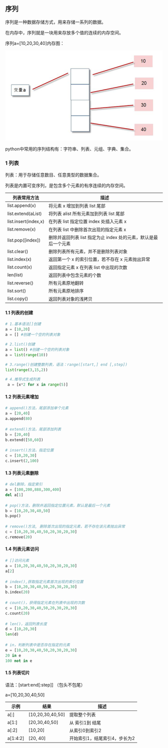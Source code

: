## 序列

序列是一种数据存储方式，用来存储一系列的数据。

在内存中，序列就是一块用来存放多个值的连续的内存空间。

序列a=[10,20,30,40]内存图：

![img](image/clipboard.png)

python中常用的序列结构有：字符串、列表、元组、字典、集合。

### 1 列表

列表：用于存储任意数目、任意类型的数据集合。

列表是内置可变序列，是包含多个元素的有序连续的内存空间。

| 列表常用方法         | 描述                                                         |
| -------------------- | ------------------------------------------------------------ |
| list.append(x)       | 将元素 x 增加到列表 list 尾部                                |
| list.extend(aList)   | 将列表 alist 所有元素加到列表 list 尾部                      |
| list.insert(index,x) | 在列表 list 指定位置 index 处插入元素 x                      |
| list.remove(x)       | 在列表 list 中删除首次出现的指定元素 x                       |
| list.pop([index])    | 删除并返回列表 list 指定为止 index 处的元素，默认是最后一个元素 |
| list.clear()         | 删除列表所有元素，并不是删除列表对象                         |
| list.index(x)        | 返回第一个 x 的索引位置，若不存在 x 元素抛出异常             |
| list.count(x)        | 返回指定元素 x 在列表 list 中出现的次数                      |
| len(list)            | 返回列表中包含元素的个数                                     |
| list.reverse()       | 所有元素原地翻转                                             |
| list.sort()          | 所有元素原地排序                                             |
| list.copy()          | 返回列表对象的浅拷贝                                         |

#### 1.1 列表的创建

```python
# 1.基本语法[]创建
a = [10,20]
a = [] #创建一个空的列表对象
```

```python
# 2.list()创建
a = list() #创建一个空的列表对象
a = list(range(10))
```

```python
# 3.range()创建整数列表，语法：range([start,] end [,step])
list(range(3,15,2))
```

```python
# 4.推导式生成列表
 a = [x*2 for x in range(5)]
```

#### 1.2 列表元素增加

```python
# append()方法，尾部添加单个元素
a = [20,40]
a.append(80)

# extend()方法，尾部添加列表
b = [20,40]
b.extend([50,60])

# insert()方法，指定位置
c = [10,20,30]
c.insert(2,100)
```

#### 1.3 列表元素删除

```python
# del删除，指定索引
a = [100,200,888,300,400]
del a[1]

# pop()方法，删除并返回指定位置元素，默认是最后一个元素
b = [10,20,30,40,50]
b.pop()

# remove()方法, 删除首次出现的指定元素，若不存在该元素抛出异常
c = [10,20,30,40,50,20,30,20,30]
c.remove(20)
```

#### 1.4 列表元素访问

```python
# []访问元素
a = [10,20,30,40,50,20,30,20,30]
a[2]

# index(),获取指定元素首次出现的索引位置
b = [10,20,30,40,50,20,30,20,30]
b.index(20)

# count()，获得指定元素在列表中出现的次数
c = [10,20,30,40,50,20,30,20,30]
c.count(20)

# len()，返回列表长度
d = [10,20,30]
len(d)

# in，判断列表中是否存在指定的元素
e = [10,20,30,40,50,20,30,20,30]
20 in e
100 not in e
```

#### 1.5 列表切片

语法：[start:end[:step]]  （包头不包尾）

a=[10,20,30,40,50]

| 示例     | 结果             | 描述                          |
| -------- | ---------------- | ----------------------------- |
| a[:]     | [10,20,30,40,50] | 提取整个列表                  |
| a[1:]    | [20,30,40,50]    | 从 索引1到 结尾               |
| a[:2]    | [10,20]          | 从索引0到索引2                |
| a[1:4:2] | [20, 40]         | 开始索引1，结尾索引4，步长为2 |







